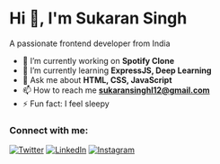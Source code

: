 # Hi 👋, I'm Sukaran Singh
A passionate frontend developer from India

- 🔭 I’m currently working on **Spotify Clone**
- 🌱 I’m currently learning **ExpressJS, Deep Learning**
- 💬 Ask me about **HTML, CSS, JavaScript**
- 📫 How to reach me **sukaransinghl12@gmail.com**
- ⚡ Fun fact: I feel sleepy

### Connect with me:
[![Twitter](https://img.shields.io/badge/Twitter-1DA1F2?logo=twitter&logoColor=white)]([https://twitter.com/yourusername](https://x.com/4lSukaran))
[![LinkedIn](https://img.shields.io/badge/LinkedIn-0077B5?logo=linkedin&logoColor=white)]([https://linkedin.com/in/yourusername](https://www.linkedin.com/in/sukaran-singh-54a884313/))
[![Instagram](https://img.shields.io/badge/Instagram-E4405F?logo=instagram&logoColor=white)]([https://instagram.com/yourusername](https://www.instagram.com/sukarannn_/))






